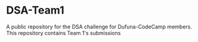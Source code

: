 # DSA-Team1
A public repository for the DSA challenge for Dufuna-CodeCamp members. This repository contains Team 1's submissions
